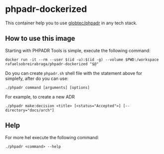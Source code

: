 # phpadr-dockerized

This container help you to use [globtec/phpadr](https://github.com/globtec/phpadr) in any tech stack.

## How to use this image

Starting with PHPADR Tools is simple, execute the following command:

```
docker run -it --rm --user $(id -u):$(id -g) --volume $PWD:/workspace rafaelsobreirabraga/phpadr-dockerized "$@"
```

Do you can create `phpadr.sh` shell file with the statement above for simplefy, after do you can use:

```
./phpadr command [arguments] [options]
```

For example, to create a new ADR 
```
./phpadr make:decision <title> [<status="Accepted">] [--directory="docs/arch"]
```

## Help

For more hel execute the following command:
```
./phpadr <command> --help
```